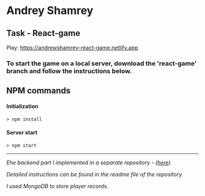# Andrey Shamrey

## Task - React-game

Play: https://andrewshamrey-react-game.netlify.app

### To start the game on a local server, download the 'react-game' branch and follow the instructions below.

## NPM commands

#### Initialization
`> npm install`

#### Server start
`> npm start`

---

_Еhe backend part I implemented in a separate repository - ([here](https://github.com/AndrewShamrey/react-game-back))._ 

_Detailed instructions can be found in the readme file of the repository._

_I used MongoDB to store player records._
